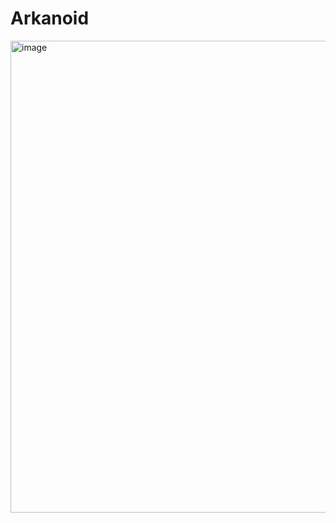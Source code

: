 # Arkanoid

<img width="755" alt="image" src="https://github.com/MateuszGozdzik/Arkanoid/assets/68371896/f6306994-6f3d-49fb-a5e8-4b363acdbaa5">


